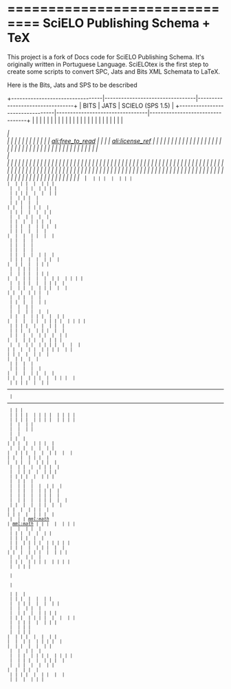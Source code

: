 
==============================
SciELO Publishing Schema + TeX
==============================

This project is a fork of Docs code for SciELO Publishing Schema. It's originally written in Portuguese Language.
SciELOtex is the first step to create some scripts to convert SPC, Jats and Bits XML Schemata to LaTeX.   

Here is the Bits, Jats and SPS to be described

+---------------------------------|---------------------------------|---------------------------------+
| BITS                            | JATS                            | SCIELO (SPS 1.5)                |
+---------------------------------|---------------------------------|---------------------------------+
| <abbrev>                        | <abbrev>                        |                                 |
|                                 | <abbrev-journal-title>          | <abbrev-journal-title>          |
| <abstract>                      | <abstract>                      | <abstract>                      |
|                                 | <access-date>                   |                                 |
| <ack>                           | <ack>                           | <ack>                           |
| <addr-line>                     | <addr-line>                     | <addr-line>                     |
| <address>                       | <address>                       |                                 |
| <aff-alternatives>              | <aff-alternatives>              |                                 |
| <aff>                           | <aff>                           | <aff>                           |
|                                 | <ali:free_to_read>              |                                 |
|                                 | <ali:license_ref>               |                                 |
| <alt-text>                      | <alt-text>                      |                                 |
| <alt-title>                     | <alt-title>                     |                                 |
| <alternatives>                  | <alternatives>                  |                                 |
| <annotation>                    | <annotation>                    |                                 |
| <anonymous>                     | <anonymous>                     |                                 |
| <answer-set>                    |                                 |                                 |
| <answer>                        |                                 |                                 |
| <app-group>                     | <app-group>                     |                                 |
| <app>                           | <app>                           | <app>                           |
| <array>                         | <array>                         |                                 |
|                                 | <article>                       | <article>                       |
|                                 | <article-categories>            | <article-categories>            |
|                                 | <article-id>                    | <article-id>                    |
|                                 | <article-meta>                  | <article-meta>                  |
| <article-title>                 | <article-title>                 | <article-title>                 |
| <attrib>                        | <attrib>                        | <attrib>                        |
| <author-comment>                | <author-comment>                |                                 |
| <author-notes>                  | <author-notes>                  | <author-notes>                  |
| <award-group>                   | <award-group>                   | <award-group>                   |
| <award-id>                      | <award-id>                      | <award-id>                      |
| <back>                          | <back>                          | <back>                          |
| <bio>                           | <bio>                           |                                 |
| <body>                          | <body>                          | <body>                          |
| <bold>                          | <bold>                          |                                 |
| <book-back>                     |                                 |                                 |
| <book-body>                     |                                 |                                 |
| <book-id>                       |                                 |                                 |
| <book-meta>                     |                                 |                                 |
| <book-part-id>                  |                                 |                                 |
| <book-part-meta>                |                                 |                                 |
| <book-part-wrapper>             |                                 |                                 |
| <book-part>                     |                                 |                                 |
| <book-title-group>              |                                 |                                 |
| <book-title>                    |                                 |                                 |
| <book-volume-id>                |                                 |                                 |
| <book-volume-number>            |                                 |                                 |
| <book>                          |                                 |                                 |
| <boxed-text>                    | <boxed-text>                    | <boxed-text>                    |
| <break>                         | <break>                         |                                 |
| <caption>                       | <caption>                       | <caption>                       |
| <chapter-title>                 | <chapter-title>                 | <chapter-title>                 |
| <chem-struct-wrap>              | <chem-struct-wrap>              |                                 |
| <chem-struct>                   | <chem-struct>                   |                                 |
| <citation-alternatives>         | <citation-alternatives>         |                                 |
|                                 | <city>                          |                                 |
| <code>                          | <code>                          |                                 |
| <col>                           | <col>                           |                                 |
| <colgroup>                      | <colgroup>                      |                                 |
| <collab-alternatives>           | <collab-alternatives>           |                                 |
| <collab>                        | <collab>                        | <collab>                        |
| <collection-id>                 |                                 |                                 |
| <collection-meta>               |                                 |                                 |
| <comment>                       | <comment>                       | <comment>                       |
| <compound-kwd-part>             | <compound-kwd-part>             |                                 |
| <compound-kwd>                  | <compound-kwd>                  |                                 |
| <compound-subject-part>         | <compound-subject-part>         |                                 |
| <compound-subject>              | <compound-subject>              |                                 |
| <conf-acronym>                  | <conf-acronym>                  |                                 |
| <conf-date>                     | <conf-date>                     | <conf-date>                     |
| <conf-loc>                      | <conf-loc>                      | <conf-loc>                      |
| <conf-name>                     | <conf-name>                     | <conf-name>                     |
| <conf-num>                      | <conf-num>                      |                                 |
| <conf-sponsor>                  | <conf-sponsor>                  |                                 |
| <conf-theme>                    | <conf-theme>                    |                                 |
| <conference>                    | <conference>                    |                                 |
| <contrib-group>                 | <contrib-group>                 | <contrib-group>                 |
| <contrib-id>                    | <contrib-id>                    | <contrib-id>                    |
| <contrib>                       | <contrib>                       | <contrib>                       |
| <copyright-holder>              | <copyright-holder>              | <copyright-holder>              |
| <copyright-statement>           | <copyright-statement>           | <copyright-statement>           |
| <copyright-year>                | <copyright-year>                | <copyright-year>                |
| <corresp>                       | <corresp>                       | <corresp>                       |
| <count>                         | <count>                         |                                 |
| <country>                       | <country>                       | <country>                       |
| <counts>                        | <counts>                        | <counts>                        |
| <custom-meta-group>             | <custom-meta-group>             |                                 |
| <custom-meta>                   | <custom-meta>                   |                                 |
| <date-in-citation>              | <date-in-citation>              | <date-in-citation>              |
|                                 | <data-title>                    |                                 |
| <date>                          | <date>                          | <date>                          |
| <day>                           | <day>                           | <day>                           |
| <dedication>                    |                                 |                                 |
| <def-head>                      | <def-head>                      |                                 |
| <def-item>                      | <def-item>                      |                                 |
| <def-list>                      | <def-list>                      | <def-list>                      |
| <def>                           | <def>                           |                                 |
| <degrees>                       | <degrees>                       |                                 |
| <disp-formula-group>            | <disp-formula-group>            |                                 |
| <disp-formula>                  | <disp-formula>                  | <disp-formula>                  |
| <disp-quote>                    | <disp-quote>                    | <disp-quote>                    |
| <edition>                       | <edition>                       | <edition>                       |
| <element-citation>              | <element-citation>              | <element-citation>              |
| <elocation-id>                  | <elocation-id>                  | <elocation-id>                  |
| <email>                         | <email>                         | <email>                         |
| <equation-count>                | <equation-count>                |                                 |
| <era>                           | <era>                           |                                 |
| <etal>                          | <etal>                          | <etal>                          |
| <event-desc>                    |                                 |                                 |
| <event>                         |                                 |                                 |
| <explanation>                   |                                 |                                 |
| <ext-link>                      | <ext-link>                      | <ext-link>                      |
| <fax>                           | <fax>                           |                                 |
| <fig-count>                     | <fig-count>                     |                                 |
| <fig-group>                     | <fig-group>                     | <fn-group>                      |
| <fig>                           | <fig>                           | <fig>                           |
| <fixed-case>                    | <fixed-case>                    |                                 |
| <floats-group>                  | <floats-group>                  |                                 |
| <fn-group>                      | <fn-group>                      |                                 |
| <fn>                            | <fn>                            | <fn>                            |
| <foreword>                      |                                 |                                 |
| <fpage>                         | <fpage>                         | <fpage>                         |
|                                 | <front>                         | <front>                         |
| <front-matter-part>             |                                 |                                 |
| <front-matter>                  |                                 |                                 |
|                                 | <front-stub>                    | <front-stub>                    |
| <funding-group>                 | <funding-group>                 | <funding-group>                 |
| <funding-source>                | <funding-source>                | <funding-source>                |
| <funding-statement>             | <funding-statement>             | <funding-statement>             |
| <given-names>                   | <given-names>                   | <given-names>                   |
| <glossary>                      | <glossary>                      | <glossary>                      |
| <glyph-data>                    | <glyph-data>                    |                                 |
| <glyph-ref>                     | <glyph-ref>                     |                                 |
| <gov>                           | <gov>                           |                                 |
| <graphic>                       | <graphic>                       |                                 |
|                                 | <history>                       | <history>                       |
| <hr>                            | <hr>                            |                                 |
| <index-div>                     |                                 |                                 |
| <index-entry>                   |                                 |                                 |
| <index-group>                   |                                 |                                 |
| <index-term-range-end>          |                                 |                                 |
| <index-term>                    |                                 |                                 |
| <index>                         |                                 |                                 |
| <inline-formula>                | <inline-formula>                | <inline-formula>                |
| <inline-graphic>                | <inline-graphic>                | <inline-graphic>                |
| <inline-supplementary-material> | <inline-supplementary-material> | <inline-supplementary-material> |
| <institution-id>                | <institution-id>                |                                 |
| <institution-wrap>              | <institution-wrap>              |                                 |
| <institution>                   | <institution>                   | <institution>                   |
| <isbn>                          | <isbn>                          | <isbn>                          |
| <issn-l>                        | <issn-l>                        |                                 |
| <issn>                          | <issn>                          | <issn>                          |
| <issue-id>                      | <issue-id>                      |                                 |
| <issue-part>                    | <issue-part>                    |                                 |
| <issue-sponsor>                 | <issue-sponsor>                 | <issue-sponsor>                 |
| <issue-title>                   | <issue-title>                   |                                 |
| <issue>                         | <issue>                         | <issue>                         |
| <italic>                        | <italic>                        |                                 |
| <journal-id>                    | <journal-id>                    | <journal-id>                    |
|                                 | <journal-meta>                  | <journal-meta>                  |
|                                 | <journal-subtitle>              |                                 |
|                                 | <journal-title>                 | <journal-title>                 |
|                                 | <journal-title-group>           | <journal-title-group>           |
| <kwd-group>                     | <kwd-group>                     | <kwd-group>                     |
| <kwd>                           | <kwd>                           | <kwd>                           |
| <label>                         | <label>                         | <label>                         |
| <license-p>                     | <license-p>                     |                                 |
| <license>                       | <license>                       | <license>                       |
| <list-item>                     | <list-item>                     |                                 |
| <list>                          | <list>                          | <list>                          |
| <long-desc>                     | <long-desc>                     |                                 |
| <lpage>                         | <lpage>                         | <lpage>                         |
| <media>                         | <media>                         | <media>                         |
| <meta-name>                     | <meta-name>                     |                                 |
| <meta-value>                    | <meta-value>                    |                                 |
| <milestone-end>                 | <milestone-end>                 |                                 |
| <milestone-start>               | <milestone-start>               |                                 |
| <mixed-citation>                | <mixed-citation>                | <mixed-citation>                |
| <mml:math>                      | <mml:math>                      |                                 |
| <monospace>                     | <monospace>                     |                                 |
| <month>                         | <month>                         | <month>                         |
| <name-alternatives>             | <name-alternatives>             |                                 |
| <name>                          | <name>                          | <name>                          |
| <named-book-part-body>          |                                 |                                 |
| <named-content>                 | <named-content>                 | <named-content>                 |
| <nav-pointer-group>             |                                 |                                 |
| <nav-pointer>                   |                                 |                                 |
|                                 | <nlm-citation>                  |                                 |
| <nested-kwd>                    | <nested-kwd>                    |                                 |
| <note>                          | <note>                          |                                 |
| <notes>                         | <notes>                         |                                 |
| <object-id>                     | <object-id>                     |                                 |
| <on-behalf-of>                  | <on-behalf-of>                  | <on-behalf-of>                  |
| <open-access>                   | <open-access>                   |                                 |
| <overline-end>                  |                                 |                                 |
| <overline-start>                |                                 |                                 |
| <overline>                      | <overline>                      |                                 |
| <p>                             | <p>                             | <p>                             |
| <page-count>                    | <page-count>                    |                                 |
| <page-range>                    | <page-range>                    | <page-range>                    |
| <part-title>                    | <part-title>                    |                                 |
| <patent>                        | <patent>                        | <patent>                        |
| <permissions>                   | <permissions>                   | <permissions>                   |
| <person-group>                  | <person-group>                  | <person-group>                  |
| <phone>                         | <phone>                         |                                 |
|                                 | <postal-code>                   |                                 |
| <preface>                       |                                 |                                 |
| <prefix>                        | <prefix>                        | <prefix>                        |
| <preformat>                     | <preformat>                     |                                 |
| <price>                         | <price>                         |                                 |
| <principal-award-recipient>     | <principal-award-recipient>     |                                 |
| <principal-investigator>        | <principal-investigator>        |                                 |
| <private-char>                  | <private-char>                  |                                 |
| <product>                       | <product>                       | <product>                       |
| <pub-date>                      | <pub-date>                      | <pub-date>                      |
| <pub-history>                   |                                 |                                 |
| <pub-id>                        | <pub-id>                        | <pub-id>                        |
| <publisher-loc>                 | <publisher-loc>                 | <publisher-loc>                 |
| <publisher-name>                | <publisher-name>                | <publisher-name>                |
| <publisher>                     | <publisher>                     | <publisher>                     |
| <question-wrap>                 |                                 |                                 |
| <question>                      |                                 |                                 |
| <rb>                            | <rb>                            |                                 |
| <ref-count>                     | <ref-count>                     |                                 |
| <ref-list>                      | <ref-list>                      | <ref-list>                      |
| <ref>                           | <ref>                           | <ref>                           |
| <related-article>               | <related-article>               | <related-article>               |
| <related-object>                | <related-object>                |                                 |
|                                 | <response>                      | <response>                      |
| <role>                          | <role>                          | <role>                          |
| <roman>                         | <roman>                         |                                 |
| <rp>                            |                                 |                                 |
| <rt>                            | <rt>                            |                                 |
| <ruby>                          | <ruby>                          |                                 |
| <sans-serif>                    | <sans-serif>                    |                                 |
| <sc>                            | <sc>                            |                                 |
| <season>                        | <season>                        | <season>                        |
| <sec-meta>                      | <sec-meta>                      |                                 |
| <sec>                           | <sec>                           | <sec>                           |
| <see-also-entry>                |                                 |                                 |
| <see-also>                      |                                 |                                 |
| <see-entry>                     |                                 |                                 |
| <see>                           |                                 |                                 |
| <self-uri>                      | <self-uri>                      |                                 |
| <series>                        | <series>                        |                                 |
|                                 | <series-text>                   |                                 |
|                                 | <series-title>                  |                                 |
| <sig-block>                     | <sig-block>                     | <sig-block>                     |
| <sig>                           | <sig>                           |                                 |
| <size>                          | <size>                          | <size>                          |
| <source>                        | <source>                        | <source>                        |
| <speaker>                       | <speaker>                       |                                 |
| <speech>                        | <speech>                        |                                 |
|                                 | <state>                         |                                 |
| <statement>                     | <statement>                     |                                 |
| <std-organization>              | <std-organization>              |                                 |
| <std>                           | <std>                           |                                 |
| <strike>                        | <strike>                        |                                 |
| <string-conf>                   |                                 |                                 |
| <string-date>                   | <string-date>                   |                                 |
| <string-name>                   | <string-name>                   |                                 |
| <styled-content>                | <styled-content>                |                                 |
| <sub>                           | <sub>                           |                                 |
|                                 | <sub-article>                   | <sub-article>                   |
| <subj-group>                    | <subj-group>                    | <subj-group>                    |
| <subject>                       | <subject>                       |                                 |
| <subtitle>                      | <subtitle>                      |                                 |
| <suffix>                        | <suffix>                        | <suffix>                        |
| <sup>                           | <sup>                           |                                 |
| <supplement>                    | <supplement>                    |                                 |
| <supplementary-material>        | <supplementary-material>        | <supplementary-material>        |
| <surname>                       | <surname>                       | <surname>                       |
| <table-count>                   | <table-count>                   |                                 |
| <table-wrap-foot>               | <table-wrap-foot>               | <table-wrap-foot>               |
| <table-wrap-group>              | <table-wrap-group>              |                                 |
| <table-wrap>                    | <table-wrap>                    | <table-wrap>                    |
| <table>                         | <table>                         | <table>                         |
| <target>                        | <target>                        |                                 |
| <tbody>                         | <tbody>                         |                                 |
| <td>                            | <td>                            |                                 |
| <term-head>                     | <term-head>                     |                                 |
| <term>                          | <term>                          |                                 |
| <tex-math>                      | <tex-math>                      |                                 |
| <textual-form>                  | <textual-form>                  |                                 |
| <tfoot>                         | <tfoot>                         |                                 |
| <th>                            | <th>                            |                                 |
| <thead>                         | <thead>                         |                                 |
|                                 | <time-stamp>                    |                                 |
| <title-group>                   | <title-group>                   | <title-group>                   |
| <title>                         | <title>                         |                                 |
| <toc-div>                       |                                 |                                 |
| <toc-entry>                     |                                 |                                 |
| <toc-group>                     |                                 |                                 |
| <toc>                           |                                 |                                 |
| <tr>                            | <tr>                            |                                 |
| <trans-abstract>                | <trans-abstract>                | <trans-abstract>                |
| <trans-source>                  | <trans-source>                  |                                 |
| <trans-subtitle>                | <trans-subtitle>                |                                 |
| <trans-title-group>             | <trans-title-group>             | <trans-title-group>             |
| <trans-title>                   | <trans-title>                   | <trans-title>                   |
| <underline-end>                 |                                 |                                 |
| <underline-start>               |                                 |                                 |
| <underline>                     | <underline>                     |                                 |
| <unstructured-kwd-group>        |                                 |                                 |
| <uri>                           | <uri>                           |                                 |
|                                 | <version>                       |                                 |
| <verse-group>                   | <verse-group>                   | <verse-group>                   |
| <verse-line>                    | <verse-line>                    |                                 |
| <volume-id>                     | <volume-id>                     |                                 |
| <volume-in-collection>          |                                 |                                 |
|                                 | <volume-issue-group>            |                                 |
| <volume-number>                 |                                 |                                 |
| <volume-series>                 | <volume-series>                 |                                 |
| <volume-title>                  |                                 |                                 |
| <volume>                        | <volume>                        | <volume>                        |
| <word-count>                    | <word-count>                    |                                 |
| <x>                             |                                 |                                 |
| <xi:fallback>                   |                                 |                                 |
| <xi:include>                    |                                 |                                 |
| <xref>                          | <xref>                          | <xref>                          |
| <year>                          | <year>                          | <year>                          |
+---------------------------------|---------------------------------|---------------------------------+




========================
SciELO Publishing Schema
========================

See http://docs.scielo.org/projects/scielo-publishing-schema


The JATS Standard is copyrighted by NISO, but all of the non-normative 
information found on this repository is in the CC BY-NC 4.0 

More info at http://creativecommons.org/licenses/by-nc/4.0/.

